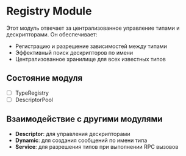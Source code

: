# Registry Module

Этот модуль отвечает за централизованное управление типами и дескрипторами. Он обеспечивает:

- Регистрацию и разрешение зависимостей между типами
- Эффективный поиск дескрипторов по имени
- Централизованное хранилище для всех известных типов

## Состояние модуля

- [ ] TypeRegistry
- [ ] DescriptorPool

## Взаимодействие с другими модулями

- **Descriptor**: для управления дескрипторами
- **Dynamic**: для создания сообщений по имени типа
- **Service**: для разрешения типов при выполнении RPC вызовов
